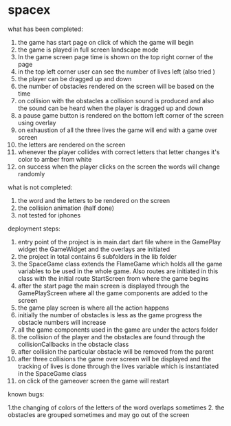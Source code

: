 # spacex

what has been completed:

1. the game has start page on click of which the game will begin
2. the game is played in full screen landscape mode
3. In the game screen page time is shown on the top right corner of the page
4. in the top left corner user can see the number of lives left (also tried )
5. the player can be dragged up and down 
6. the number of obstacles rendered on the screen will be based on the time 
7. on collision with the obstacles a collision sound is produced and also the sound can be heard when the player is dragged up and down
8. a pause game button is rendered on the bottom left corner of the screen using overlay
9. on exhaustion of all the three lives the game will end with a game over screen
10. the letters are rendered on the screen
11. whenever the player collides with correct letters that letter changes it's color to amber from white
12. on success when the player clicks on the screen the words will change randomly


what is not completed:

1. the word and the letters to be rendered on the screen
2. the collision animation (half done)
3. not tested for iphones

deployment steps:

1. entry point of the project is in main.dart dart file where in the GamePlay widget the GameWidget and the overlays are initiated
2. the project in total contains 6 subfolders in the lib folder
3. the SpaceGame class extends the FlameGame which holds all the game variables to be used in the whole game. Also routes are initiated in this class with     the initial route StartScreen from where the game begins
4. after the start page the main screen is displayed through the GamePlayScreen where all the game components are added to the screen
5. the game play screen is where all the action happens
6. initially the number of obstacles is less as the game progress the obstacle numbers will increase
7. all the game components used in the game are under the actors folder
8. the collision of the player and the obstacles are found through the collisionCallbacks in the obstacle class 
9. after collision the particular obstacle will be removed from the parent 
10. after three collisions the game over screen will be displayed and the tracking of lives is done through the lives variable which is instantiated in the SpaceGame class 
11. on click of the gameover screen the game will restart 

known bugs:

1.the changing of colors of the letters of the word overlaps sometimes
2. the obstacles are grouped sometimes and may go out of the screen
